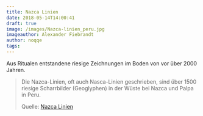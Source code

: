```yaml
---
title: Nazca Linien
date: 2018-05-14T14:00:41
draft: true
image: /images/Nazca-linien_peru.jpg
imageauthor: Alexander Fiebrandt
author: noqqe
tags:
---
```


Aus Ritualen entstandene riesige Zeichnungen im Boden von vor über 2000
Jahren.

> Die Nazca-Linien, oft auch Nasca-Linien geschrieben, sind über 1500 riesige
> Scharrbilder (Geoglyphen) in der Wüste bei Nazca und Palpa in Peru.
>
> Quelle: [Nazca Linien](https://de.wikipedia.org/wiki/Nazca-Linien)
